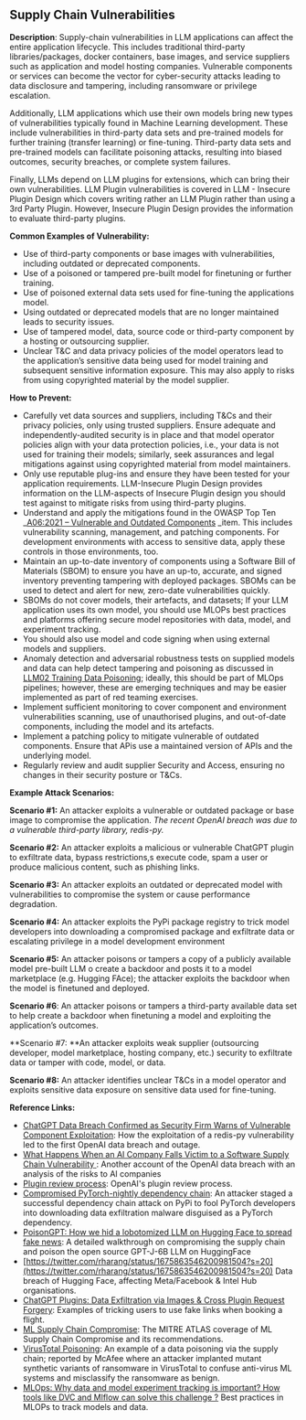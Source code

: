 ## Supply Chain Vulnerabilities

**Description**: Supply-chain vulnerabilities in LLM applications can affect the entire application lifecycle. This includes traditional third-party libraries/packages, docker containers, base images, and service suppliers such as application and model hosting companies. Vulnerable components or services can become the vector for cyber-security attacks leading to data disclosure and tampering, including ransomware or privilege escalation.

Additionally, LLM applications which use their own models bring new types of vulnerabilities typically found in Machine Learning development. These include vulnerabilities in third-party data sets and pre-trained models for further training (transfer learning) or fine-tuning. Third-party data sets and pre-trained models can facilitate poisoning attacks, resulting into biased outcomes, security breaches, or complete system failures.  

Finally, LLMs depend on LLM plugins for extensions, which can bring their own vulnerabilities. LLM Plugin vulnerabilities is covered in LLM - Insecure Plugin Design which covers writing rather an LLM Plugin rather than using a 3rd Party Plugin. However, Insecure Plugin Design provides the information to evaluate third-party plugins. 

**Common Examples of Vulnerability:**

* Use of third-party components or base images with vulnerabilities, including outdated or deprecated components.
* Use of a poisoned or tampered pre-built model for finetuning or further training.
* Use of poisoned external data sets used for fine-tuning the applications model.
* Using outdated or deprecated models that are no longer maintained leads to security issues.
* Use of tampered model, data, source code or third-party component by a hosting or outsourcing supplier.
* Unclear T&C and data privacy policies of the model operators lead to the application’s sensitive data being used for model training and subsequent sensitive information exposure. This may also apply to risks from using copyrighted material by the model supplier.

**How to Prevent:**



* Carefully vet data sources and suppliers, including T&Cs and their privacy policies, only using trusted suppliers. Ensure adequate and independently-audited security is in place and that model operator policies align with your data protection policies, i.e., your data is not used for training their models; similarly, seek assurances and legal mitigations against using copyrighted material from model maintainers.
* Only use reputable plug-ins and ensure they have been tested for your application requirements. LLM-Insecure Plugin Design provides information on the LLM-aspects of Insecure Plugin design you should test against to mitigate risks from using third-party plugins.
* Understand and apply the mitigations found in the OWASP Top Ten _[A06:2021 – Vulnerable and Outdated Components](https://owasp.org/Top10/A06_2021-Vulnerable_and_Outdated_Components/) _item. This includes vulnerability scanning, management, and patching components. For development environments with access to sensitive data, apply these controls in those environments, too.
* Maintain an up-to-date inventory of components using a Software Bill of Materials (SBOM) to ensure you have an up-to, accurate, and signed inventory preventing tampering with deployed packages. SBOMs can be used to detect and alert for new, zero-date vulnerabilities quickly.
* SBOMs do not cover models, their artefacts, and datasets; If your LLM application uses its own model, you should use MLOPs best practices and platforms offering secure model repositories with data, model, and experiment tracking. 
* You should also use model and code signing when using external models and suppliers.
* Anomaly detection and adversarial robustness tests on supplied models and data can help detect tampering and poisoning as discussed in [LLM02 Training Data Poisoning](https://github.com/OWASP/www-project-top-10-for-large-language-model-applications/blob/main/0_9_vulns/Training_Data_Poisoning.md); ideally, this should be part of MLOps pipelines; however, these are emerging techniques and may be easier implemented as part of red teaming exercises.
* Implement sufficient monitoring to cover component and environment vulnerabilities scanning, use of unauthorised plugins, and out-of-date components, including the model and its artefacts. 
* Implement a patching policy to mitigate vulnerable of outdated components. Ensure that APis use a maintained version of APIs and the underlying model.
* Regularly review and audit supplier Security and Access, ensuring no changes in their security posture or T&Cs.

**Example Attack Scenarios:**

**Scenario #1:** An attacker exploits a vulnerable or outdated package or base image to compromise the application. _The recent OpenAI breach was due to a vulnerable third-party library, redis-py._

**Scenario #2:** An attacker exploits a malicious or vulnerable ChatGPT plugin to exfiltrate data, bypass restrictions,s execute code, spam a user or produce malicious content, such as phishing links.

**Scenario #3:** An attacker exploits an outdated or deprecated model with vulnerabilities to compromise the system or cause performance degradation.

**Scenario #4:** An attacker exploits the PyPi package registry to trick model developers into downloading a compromised package and exfiltrate data or escalating privilege in a model development environment

**Scenario #5:** An attacker poisons or tampers a copy of a publicly available model pre-built LLM o create a backdoor and posts it to a model marketplace (e.g. Hugging FAce); the attacker exploits the backdoor when the model is finetuned and deployed.

**Scenario #6**: An attacker poisons or tampers a third-party available data set to help create a backdoor when finetuning a model and exploiting the application’s outcomes.

**Scenario #7: **An attacker exploits weak supplier (outsourcing developer, model marketplace, hosting company, etc.) security to exfiltrate data or tamper with code, model, or data.

**Scenario #8:** An attacker identifies unclear T&Cs in a model operator and exploits sensitive data exposure on sensitive data used for fine-tuning.

**Reference Links:**



*  [ChatGPT Data Breach Confirmed as Security Firm Warns of Vulnerable Component Exploitation](https://www.securityweek.com/chatgpt-data-breach-confirmed-as-security-firm-warns-of-vulnerable-component-exploitation/): How the exploitation of a redis-py vulnerability led to the first OpenAI data breach and outage.
* [What Happens When an AI Company Falls Victim to a Software Supply Chain Vulnerability](https://securityboulevard.com/2023/05/what-happens-when-an-ai-company-falls-victim-to-a-software-supply-chain-vulnerability/)<span style="text-decoration:underline;"> </span>: Another account of the OpenAI data breach with an analysis of the risks to AI companies
* [Plugin review process](https://platform.openai.com/docs/plugins/review): OpenAI's plugin review process.
* [Compromised PyTorch-nightly dependency chain](https://pytorch.org/blog/compromised-nightly-dependency/): An attacker staged a successful dependency chain attack on PyPi to fool PyTorch developers into downloading data exfiltration malware disguised as a PyTorch dependency.
* [PoisonGPT: How we hid a lobotomized LLM on Hugging Face to spread fake news](https://blog.mithrilsecurity.io/poisongpt-how-we-hid-a-lobotomized-llm-on-hugging-face-to-spread-fake-news/): A detailed walkthrough on compromising the supply chain and poison the open source GPT-J-6B LLM on HuggingFace
* [https://twitter.com/rharang/status/1675863546200981504?s=20](https://twitter.com/rharang/status/1675863546200981504?s=20) Data breach of Hugging Face, affecting Meta/Facebook & Intel Hub organisations.
* [ChatGPT Plugins: Data Exfiltration via Images & Cross Plugin Request Forgery](https://embracethered.com/blog/posts/2023/chatgpt-webpilot-data-exfil-via-markdown-injection/): Examples of tricking users to use fake links when booking a flight.
* [ML Supply Chain Compromise](https://atlas.mitre.org/techniques/AML.T0010/): The MITRE ATLAS coverage of ML Supply Chain Compromise and its recommendations.  
* [VirusTotal Poisoning](https://atlas.mitre.org/studies/AML.CS0002): An example of a data poisoning via the supply chain; reported by McAfee where an attacker implanted mutant synthetic variants of ransomware in VirusTotal to confuse anti-virus ML systems and misclassify the ransomware as benign.
* [MLOps: Why data and model experiment tracking is important? How tools like DVC and Mlflow can solve this challenge ?](https://medium.com/hub-by-littlebigcode/mlops-why-data-and-model-experiment-tracking-is-important-e40e2fb9d74d) Best practices in MLOPs to track models and data.
